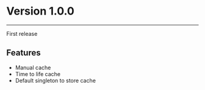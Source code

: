 # Version 1.0.0
---
First release

## Features
* Manual cache 
* Time to life cache
* Default singleton to store cache
